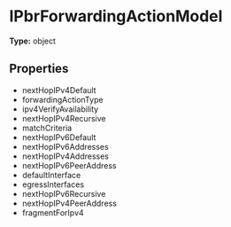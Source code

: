 # IPbrForwardingActionModel


**Type:** object

## Properties
* nextHopIPv4Default
* forwardingActionType
* ipv4VerifyAvailability
* nextHopIPv4Recursive
* matchCriteria
* nextHopIPv6Default
* nextHopIPv6Addresses
* nextHopIPv4Addresses
* nextHopIPv6PeerAddress
* defaultInterface
* egressInterfaces
* nextHopIPv6Recursive
* nextHopIPv4PeerAddress
* fragmentForIpv4
